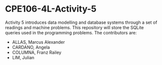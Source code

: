 # CPE106-4L-Activity-5
Activity 5 introduces data modelling and database systems through a set of readings and machine problems. This repository will store the SQLite queries used in the programming problems. The contributors are: 
- ALLAS, Marcus Alexander
- CARDANO, Angela
- COLUMNA, Franz Railey
- LIM, Julian
